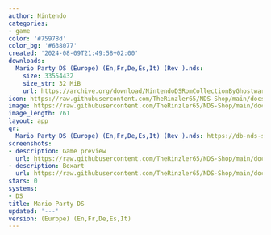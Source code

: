 ```yaml
---
author: Nintendo
categories:
- game
color: '#75978d'
color_bg: '#638077'
created: '2024-08-09T21:49:58+02:00'
downloads:
  Mario Party DS (Europe) (En,Fr,De,Es,It) (Rev ).nds:
    size: 33554432
    size_str: 32 MiB
    url: https://archive.org/download/NintendoDSRomCollectionByGhostware/Mario%20Party%20DS%20%28Europe%29%20%28En%2CFr%2CDe%2CEs%2CIt%29%20%28Rev%20%29.nds
icon: https://raw.githubusercontent.com/TheRinzler65/NDS-Shop/main/docs/assets/images/icons/mariopartyds.png
image: https://raw.githubusercontent.com/TheRinzler65/NDS-Shop/main/docs/assets/images/icons/mariopartyds.png
image_length: 761
layout: app
qr:
  Mario Party DS (Europe) (En,Fr,De,Es,It) (Rev ).nds: https://db-nds-shop.netlify.app/assets/images/qr/mario-party-ds-europe-enfrdeesit-rev--nds.png
screenshots:
- description: Game preview
  url: https://raw.githubusercontent.com/TheRinzler65/NDS-Shop/main/docs/assets/images/screenshots/mariopartyds/mariopartyds.png
- description: Boxart
  url: https://raw.githubusercontent.com/TheRinzler65/NDS-Shop/main/docs/assets/images/boxart/Mario%20Party%20DS%20(Europe)%20(En%2CFr%2CDe%2CEs%2CIt)%20(Rev%20).nds.png
stars: 0
systems:
- DS
title: Mario Party DS
updated: '---'
version: (Europe) (En,Fr,De,Es,It)
---
```

